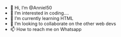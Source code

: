- 👋 Hi, I’m @Anniel50
- 👀 I’m interested in coding....
- 🌱 I’m currently learning HTML 
- 💞️ I’m looking to collaborate on the other web devs
- 📫 How to reach me on Whatsapp 

<!---
Anniel50/Anniel50 is a ✨ special ✨ repository because its `README.md` (this file) appears on your GitHub profile.
You can click the Preview link to take a look at your changes.
--->
